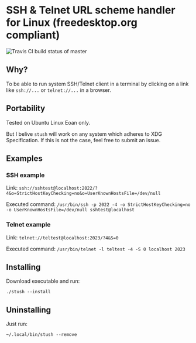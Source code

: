 # SSH & Telnet URL scheme handler for Linux (freedesktop.org compliant)

![Travis CI build status of master](https://api.travis-ci.org/plyul/stush.svg?branch=master)

## Why?

To be able to run system SSH/Telnet client in a terminal by clicking
on a link like `ssh://...` or `telnet://...` in a browser.

## Portability
Tested on Ubuntu Linux Eoan only.

But I belive ```stush``` will work on any system which adheres to XDG Specification.
If this is not the case, feel free to submit an issue.

## Examples
### SSH example
Link: `ssh://sshtest@localhost:2022/?4&o=StrictHostKeyChecking=no&o=UserKnownHostsFile=/dev/null`

Executed command:
`/usr/bin/ssh -p 2022 -4 -o StrictHostKeyChecking=no -o UserKnownHostsFile=/dev/null sshtest@localhost`

### Telnet example
Link: `telnet://teltest@localhost:2023/?4&S=0`

Executed command:
`/usr/bin/telnet -l teltest -4 -S 0 localhost 2023`

## Installing

Download executable and run:
```
./stush --install
```

## Uninstalling

Just run:
```
~/.local/bin/stush --remove
```
